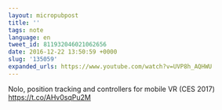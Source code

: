 ```yaml
---
layout: micropubpost
title: ''
tags: note
language: en
tweet_id: 811932046021062656
date: 2016-12-22 13:50:59 +0000
slug: '135059'
expanded_urls: https://www.youtube.com/watch?v=UVP8h_AQHWU
---
```

Nolo, position tracking and controllers for mobile VR (CES 2017) https://t.co/AHv0sqPu2M
